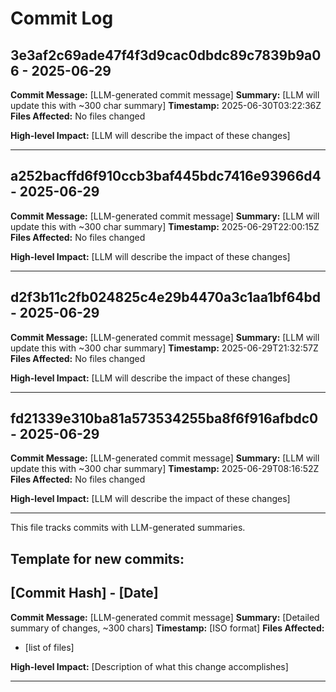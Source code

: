 # Commit Log


## 3e3af2c69ade47f4f3d9cac0dbdc89c7839b9a06 - 2025-06-29
**Commit Message:** [LLM-generated commit message]
**Summary:** [LLM will update this with ~300 char summary]
**Timestamp:** 2025-06-30T03:22:36Z
**Files Affected:** 
No files changed

**High-level Impact:**
[LLM will describe the impact of these changes]

---

## a252bacffd6f910ccb3baf445bdc7416e93966d4 - 2025-06-29
**Commit Message:** [LLM-generated commit message]
**Summary:** [LLM will update this with ~300 char summary]
**Timestamp:** 2025-06-29T22:00:15Z
**Files Affected:** 
No files changed

**High-level Impact:**
[LLM will describe the impact of these changes]

---

## d2f3b11c2fb024825c4e29b4470a3c1aa1bf64bd - 2025-06-29
**Commit Message:** [LLM-generated commit message]
**Summary:** [LLM will update this with ~300 char summary]
**Timestamp:** 2025-06-29T21:32:57Z
**Files Affected:** 
No files changed

**High-level Impact:**
[LLM will describe the impact of these changes]

---

## fd21339e310ba81a573534255ba8f6f916afbdc0 - 2025-06-29
**Commit Message:** [LLM-generated commit message]
**Summary:** [LLM will update this with ~300 char summary]
**Timestamp:** 2025-06-29T08:16:52Z
**Files Affected:** 
No files changed

**High-level Impact:**
[LLM will describe the impact of these changes]

---
This file tracks commits with LLM-generated summaries.

## Template for new commits:
## [Commit Hash] - [Date]
**Commit Message:** [LLM-generated commit message]
**Summary:** [Detailed summary of changes, ~300 chars]
**Timestamp:** [ISO format]
**Files Affected:** 
- [list of files]

**High-level Impact:**
[Description of what this change accomplishes]

---
